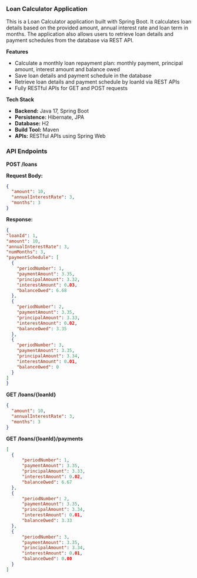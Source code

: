 ### Loan Calculator Application

This is a Loan Calculator application built with Spring Boot. It calculates loan details based on the provided amount, annual interest rate and loan term in months. The application also allows users to retrieve loan details and payment schedules from the database via REST API.

**Features**

- Calculate a monthly loan repayment plan: monthly payment, principal amount, interest amount and balance owed
- Save loan details and payment schedule in the database
- Retrieve loan details and payment schedule by loanId via REST APIs
- Fully RESTful APIs for GET and POST requests

**Tech Stack**

- **Backend:** Java 17, Spring Boot
- **Persistence:** Hibernate, JPA
- **Database:** H2
- **Build Tool:** Maven
- **APIs:** RESTful APIs using Spring Web

### API Endpoints

**POST /loans**

**Request Body:**
  ```json
  {
    "amount": 10,
    "annualInterestRate": 3,
    "months": 3
  }
```

**Response:**
  ```json
{
  "loanId": 1,
  "amount": 10,
  "annualInterestRate": 3,
  "numMonths": 3,
  "paymentSchedule": [
    {
      "periodNumber": 1,
      "paymentAmount": 3.35,
      "principalAmount": 3.32,
      "interestAmount": 0.03,
      "balanceOwed": 6.68
    },
    {
      "periodNumber": 2,
      "paymentAmount": 3.35,
      "principalAmount": 3.33,
      "interestAmount": 0.02,
      "balanceOwed": 3.35
    },
    {
      "periodNumber": 3,
      "paymentAmount": 3.35,
      "principalAmount": 3.34,
      "interestAmount": 0.01,
      "balanceOwed": 0
    }
  ]
}
```

**GET /loans/{loanId}**

  ```json
  {
    "amount": 10,
    "annualInterestRate": 3,
    "months": 3
  }
```

**GET /loans/{loanId}/payments**

  ```json
[
    {
        "periodNumber": 1,
        "paymentAmount": 3.35,
        "principalAmount": 3.33,
        "interestAmount": 0.02,
        "balanceOwed": 6.67
    },
    {
        "periodNumber": 2,
        "paymentAmount": 3.35,
        "principalAmount": 3.34,
        "interestAmount": 0.01,
        "balanceOwed": 3.33
    },
    {
        "periodNumber": 3,
        "paymentAmount": 3.35,
        "principalAmount": 3.34,
        "interestAmount": 0.01,
        "balanceOwed": 0.00
    }
]
```

